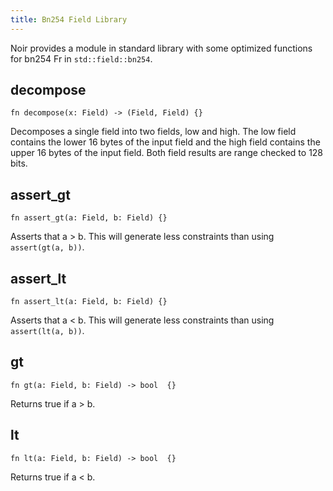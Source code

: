 ```yaml
---
title: Bn254 Field Library
---
```


Noir provides a module in standard library with some optimized functions for bn254 Fr in `std::field::bn254`.

## decompose

```noir
fn decompose(x: Field) -> (Field, Field) {}
```

Decomposes a single field into two fields, low and high. The low field contains the lower 16 bytes of the input field and the high field contains the upper 16 bytes of the input field. Both field results are range checked to 128 bits.


## assert_gt

```noir
fn assert_gt(a: Field, b: Field) {}
```

Asserts that a > b. This will generate less constraints than using `assert(gt(a, b))`.

## assert_lt

```noir
fn assert_lt(a: Field, b: Field) {}
```

Asserts that a < b. This will generate less constraints than using `assert(lt(a, b))`.

## gt

```noir
fn gt(a: Field, b: Field) -> bool  {}
```

Returns true if a > b.

## lt

```noir
fn lt(a: Field, b: Field) -> bool  {}
```

Returns true if a < b.

